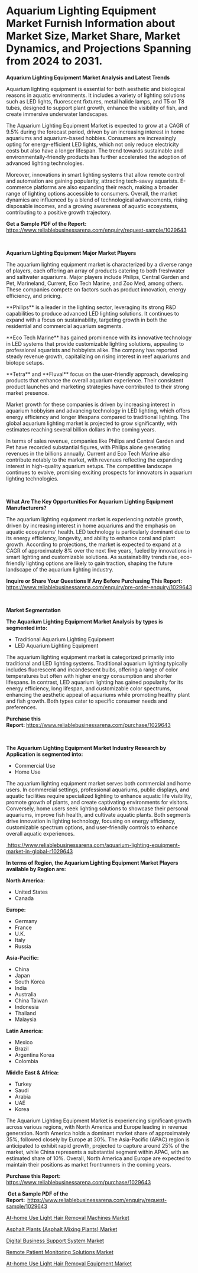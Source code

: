 <p><h1>Aquarium Lighting Equipment Market Furnish Information about Market Size, Market Share, Market Dynamics, and Projections Spanning from 2024 to 2031.</h1></p><p><strong>Aquarium Lighting Equipment Market Analysis and Latest Trends</strong></p>
<p><p>Aquarium lighting equipment is essential for both aesthetic and biological reasons in aquatic environments. It includes a variety of lighting solutions such as LED lights, fluorescent fixtures, metal halide lamps, and T5 or T8 tubes, designed to support plant growth, enhance the visibility of fish, and create immersive underwater landscapes. </p><p>The Aquarium Lighting Equipment Market is expected to grow at a CAGR of 9.5% during the forecast period, driven by an increasing interest in home aquariums and aquarium-based hobbies. Consumers are increasingly opting for energy-efficient LED lights, which not only reduce electricity costs but also have a longer lifespan. The trend towards sustainable and environmentally-friendly products has further accelerated the adoption of advanced lighting technologies.</p><p>Moreover, innovations in smart lighting systems that allow remote control and automation are gaining popularity, attracting tech-savvy aquarists. E-commerce platforms are also expanding their reach, making a broader range of lighting options accessible to consumers. Overall, the market dynamics are influenced by a blend of technological advancements, rising disposable incomes, and a growing awareness of aquatic ecosystems, contributing to a positive growth trajectory.</p></p>
<p><strong>Get a Sample PDF of the Report:&nbsp;</strong> <a href="https://www.reliablebusinessarena.com/enquiry/request-sample/1029643?utm_campaign=1143&utm_medium=2&utm_source=Github&utm_content=ia&utm_term=03122024&utm_id=aquarium-lighting-equipment">https://www.reliablebusinessarena.com/enquiry/request-sample/1029643</a></p>
<p>&nbsp;</p>
<p><strong>Aquarium Lighting Equipment Major Market Players</strong></p>
<p><p>The aquarium lighting equipment market is characterized by a diverse range of players, each offering an array of products catering to both freshwater and saltwater aquariums. Major players include Philips, Central Garden and Pet, Marineland, Current, Eco Tech Marine, and Zoo Med, among others. These companies compete on factors such as product innovation, energy efficiency, and pricing.</p><p>**Philips** is a leader in the lighting sector, leveraging its strong R&D capabilities to produce advanced LED lighting solutions. It continues to expand with a focus on sustainability, targeting growth in both the residential and commercial aquarium segments.</p><p>**Eco Tech Marine** has gained prominence with its innovative technology in LED systems that provide customizable lighting solutions, appealing to professional aquarists and hobbyists alike. The company has reported steady revenue growth, capitalizing on rising interest in reef aquariums and biotope setups.</p><p>**Tetra** and **Fluval** focus on the user-friendly approach, developing products that enhance the overall aquarium experience. Their consistent product launches and marketing strategies have contributed to their strong market presence.</p><p>Market growth for these companies is driven by increasing interest in aquarium hobbyism and advancing technology in LED lighting, which offers energy efficiency and longer lifespans compared to traditional lighting. The global aquarium lighting market is projected to grow significantly, with estimates reaching several billion dollars in the coming years.</p><p>In terms of sales revenue, companies like Philips and Central Garden and Pet have recorded substantial figures, with Philips alone generating revenues in the billions annually. Current and Eco Tech Marine also contribute notably to the market, with revenues reflecting the expanding interest in high-quality aquarium setups. The competitive landscape continues to evolve, promising exciting prospects for innovators in aquarium lighting technologies.</p></p>
<p>&nbsp;</p>
<p><strong>What Are The Key Opportunities For Aquarium Lighting Equipment Manufacturers?</strong></p>
<p><p>The aquarium lighting equipment market is experiencing notable growth, driven by increasing interest in home aquariums and the emphasis on aquatic ecosystems' health. LED technology is particularly dominant due to its energy efficiency, longevity, and ability to enhance coral and plant growth. According to projections, the market is expected to expand at a CAGR of approximately 8% over the next five years, fueled by innovations in smart lighting and customizable solutions. As sustainability trends rise, eco-friendly lighting options are likely to gain traction, shaping the future landscape of the aquarium lighting industry.</p></p>
<p><strong>Inquire or Share Your Questions If Any Before Purchasing This Report:</strong> <a href="https://www.reliablebusinessarena.com/enquiry/pre-order-enquiry/1029643?utm_campaign=1143&utm_medium=2&utm_source=Github&utm_content=ia&utm_term=03122024&utm_id=aquarium-lighting-equipment">https://www.reliablebusinessarena.com/enquiry/pre-order-enquiry/1029643</a></p>
<p>&nbsp;</p>
<p><strong>Market Segmentation</strong></p>
<p><strong>The Aquarium Lighting Equipment Market Analysis by types is segmented into:</strong></p>
<p><ul><li>Traditional Aquarium Lighting Equipment</li><li>LED Aquarium Lighting Equipment</li></ul></p>
<p><p>The aquarium lighting equipment market is categorized primarily into traditional and LED lighting systems. Traditional aquarium lighting typically includes fluorescent and incandescent bulbs, offering a range of color temperatures but often with higher energy consumption and shorter lifespans. In contrast, LED aquarium lighting has gained popularity for its energy efficiency, long lifespan, and customizable color spectrums, enhancing the aesthetic appeal of aquariums while promoting healthy plant and fish growth. Both types cater to specific consumer needs and preferences.</p></p>
<p><strong>Purchase this Report:&nbsp;</strong><a href="https://www.reliablebusinessarena.com/purchase/1029643?utm_campaign=1143&utm_medium=2&utm_source=Github&utm_content=ia&utm_term=03122024&utm_id=aquarium-lighting-equipment">https://www.reliablebusinessarena.com/purchase/1029643</a></p>
<p>&nbsp;</p>
<p><strong>The Aquarium Lighting Equipment Market Industry Research by Application is segmented into:</strong></p>
<p><ul><li>Commercial Use</li><li>Home Use</li></ul></p>
<p><p>The aquarium lighting equipment market serves both commercial and home users. In commercial settings, professional aquariums, public displays, and aquatic facilities require specialized lighting to enhance aquatic life visibility, promote growth of plants, and create captivating environments for visitors. Conversely, home users seek lighting solutions to showcase their personal aquariums, improve fish health, and cultivate aquatic plants. Both segments drive innovation in lighting technology, focusing on energy efficiency, customizable spectrum options, and user-friendly controls to enhance overall aquatic experiences.</p></p>
<p><a href="https://www.reliablebusinessarena.com/aquarium-lighting-equipment-market-in-global-r1029643?utm_campaign=1143&utm_medium=2&utm_source=Github&utm_content=ia&utm_term=03122024&utm_id=aquarium-lighting-equipment">&nbsp;https://www.reliablebusinessarena.com/aquarium-lighting-equipment-market-in-global-r1029643</a></p>
<p><strong>In terms of Region, the Aquarium Lighting Equipment Market Players available by Region are:</strong></p>
<p>
    <p> <strong> North America: </strong>
        <ul>
            <li>United States</li>
            <li>Canada</li>
        </ul>
        </p> 
    <p> <strong> Europe: </strong>
        <ul>
            <li>Germany</li>
            <li>France</li>
            <li>U.K.</li>
            <li>Italy</li>
            <li>Russia</li>
        </ul>
        </p> 
    <p> <strong> Asia-Pacific: </strong>
        <ul>
            <li>China</li>
            <li>Japan</li>
            <li>South Korea</li>
            <li>India</li>
            <li>Australia</li>
            <li>China Taiwan</li>
            <li>Indonesia</li>
            <li>Thailand</li>
            <li>Malaysia</li>
        </ul>
        </p> 
    <p> <strong> Latin America: </strong>
        <ul>
            <li>Mexico</li>
            <li>Brazil</li>
            <li>Argentina Korea</li>
            <li>Colombia</li>
        </ul>
        </p> 
    <p> <strong> Middle East & Africa: </strong>
        <ul>
            <li>Turkey</li>
            <li>Saudi</li>
            <li>Arabia</li>
            <li>UAE</li>
            <li>Korea</li>
        </ul>
    </p>
    </p>
<p><p>The Aquarium Lighting Equipment Market is experiencing significant growth across various regions, with North America and Europe leading in revenue generation. North America holds a dominant market share of approximately 35%, followed closely by Europe at 30%. The Asia-Pacific (APAC) region is anticipated to exhibit rapid growth, projected to capture around 25% of the market, while China represents a substantial segment within APAC, with an estimated share of 10%. Overall, North America and Europe are expected to maintain their positions as market frontrunners in the coming years.</p></p>
<p><strong>Purchase this Report: </strong><a href="https://www.reliablebusinessarena.com/purchase/1029643?utm_campaign=1143&utm_medium=2&utm_source=Github&utm_content=ia&utm_term=03122024&utm_id=aquarium-lighting-equipment">https://www.reliablebusinessarena.com/purchase/1029643</a></p>
<p>&nbsp;<strong>Get a Sample PDF of the Report:&nbsp;&nbsp;</strong><a href="https://www.reliablebusinessarena.com/enquiry/request-sample/1029643?utm_campaign=1143&utm_medium=2&utm_source=Github&utm_content=ia&utm_term=03122024&utm_id=aquarium-lighting-equipment">https://www.reliablebusinessarena.com/enquiry/request-sample/1029643</a></p>
<p><strong></strong></p>
<p><p><a href="https://issuu.com/reportprime-2/docs/at-home-use-light-hair-removal-machines-market-siz?utm_campaign=1143&utm_medium=2&utm_source=Github&utm_content=ia&utm_term=03122024&utm_id=aquarium-lighting-equipment">At-home Use Light Hair Removal Machines Market</a></p><p><a href="https://github.com/yoshih12/Market-Research-Report-List-4/blob/main/asphalt-plants-asphalt-mixing-plants-market.md?utm_campaign=1143&utm_medium=2&utm_source=Github&utm_content=ia&utm_term=03122024&utm_id=aquarium-lighting-equipment">Asphalt Plants (Asphalt Mixing Plants) Market</a></p><p><a href="https://www.linkedin.com/pulse/digital-business-support-system-market-growth-challenges-zj3se?utm_campaign=1143&utm_medium=2&utm_source=Github&utm_content=ia&utm_term=03122024&utm_id=aquarium-lighting-equipment">Digital Business Support System Market</a></p><p><a href="https://www.linkedin.com/pulse/global-remote-patient-monitoring-solutions-marketundergoing-7dw3e?utm_campaign=1143&utm_medium=2&utm_source=Github&utm_content=ia&utm_term=03122024&utm_id=aquarium-lighting-equipment">Remote Patient Monitoring Solutions Market</a></p><p><a href="https://issuu.com/reportprime-2/docs/at-home-use-light-hair-removal-equipment-market-si?utm_campaign=1143&utm_medium=2&utm_source=Github&utm_content=ia&utm_term=03122024&utm_id=aquarium-lighting-equipment">At-home Use Light Hair Removal Equipment Market</a></p></p>